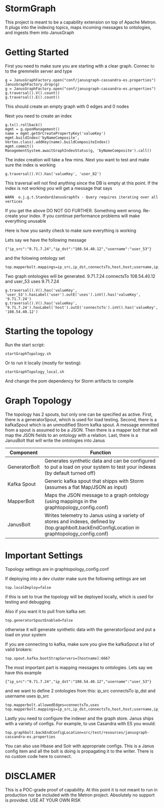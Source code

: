 # StormGraph
This project is meant to be a capability extension on top of Apache Metron.  It plugs into the indexing topics, maps incoming messages to ontologies, and ingests them into JanusGraph

# Getting Started

First you need to make sure you are starting with a clear graph.  Connec to to the gremmelin server and type

```
g = JanusGraphFactory.open("conf/janusgraph-cassandra-es.properties")
JanusGraphFactory.drop(g)
g = JanusGraphFactory.open("conf/janusgraph-cassandra-es.properties")
g.traversal().V().count()
g.traversal().E().count()
```
This should create an empty graph with 0 edges and 0 nodes

Next you need to create an index

```
g.tx().rollback()
mgmt = g.openManagement()
name = mgmt.getOrCreatePropertyKey('valueKey')
mgmt.buildIndex('byNameComposite', Vertex.class).addKey(name).buildCompositeIndex()
mgmt.commit()
ManagementSystem.awaitGraphIndexStatus(g, 'byNameComposite').call()
```

The index creation will take a few mins.  Next you want to test and make sure the index is working

```
g.traversal().V().has('valueKey', 'user_82')
```

This traversal will not find anything since the DB is empty at this point.  If the index is not working you will get a message that says

```
WARN  o.j.g.t.StandardJanusGraphTx - Query requires iterating over all vertices
```

If you get the above DO NOT GO FURTHER.  Something went wrong. Re-create your index.  If you continue performance problems will make everything unusable

Here is how you sanity check to make sure everything is working

Lets say we have the following message

```
{"ip_src":"9.71.7.24","ip_dst":"108.54.40.12","username":"user_53"}
```

and the folowing ontology set

```
top.mapperbolt.mappings=ip_src,ip_dst,connectsTo,host,host;username,ip_src,uses,user,host
```

Two graph ontologies will be generated.  9.71.7.24 connectsTo 108.54.40.12 and user_53 uses 9.71.7.24

```
g.traversal().V().has('valueKey', 'user_53').hasLabel('user').outE('uses').inV().has('valueKey', '9.71.7.24')
g.traversal().V().has('valueKey', '9.71.7.24').hasLabel('host').outE('connectsTo').inV().has('valueKey', '108.54.40.12')
```
# Starting the topology

Run the start script:
```
startGraphTopology.sh
```

Or to run it locally (mostly for testing):
```
startGraphTopology_local.sh
```
And change the pom dependency for Storm artifacts to compile

# Graph Topology

The topology has 2 spouts, but only one can be specified as active.  First, there is a generatorSpout, which is used for load testing.  Second, there is a kafkaSpout which is an unmodified Storm kafka spout.  A message emmitted from a spout is assumed to be a JSON.  Then there is a mapper bolt that will map the JSON fields to an ontology with a relation.  Last, there is a JanusBolt that will write the ontologies into Janus 

Component      | Function
-------------  | -------------
GeneratorBolt  | Generates synthetic data and can be configured to put a load on your system to test your indexes (by default turned off)
Kafka Spout    | Generic kafka spout that shipps with Storm (assumes a flat Map/JSON as input)
MapperBolt     | Maps the JSON message to a graph ontology (using mappings in the graphtopology_config.conf)
JanusBolt      | Writes telemetry to Janus using a variety of stores and indexes, defined by (top.graphbolt.backEndConfigLocation in graphtopology_config.conf)

# Important Settings

Topology settings are in graphtopology_config.conf

If deploying into a dev cluster make sure the following settings are set

```
top.localDeploy=false
```
if this is set to true the topology will be deployed locally, which is used for testing and debugging

Also if you want it to pull from kafka set:

```
top.generatorSpoutEnabled=false
```
otherwise it will generate synthetic data with the generatorSpout and put a load on your system

If you are connecting to kafka, make sure you give the kafkaSpout a list of valid brokers:

```
top.spout.kafka.bootStrapServers=[hostname]:6667
```

The most important part is mapping messages to ontologies.  Lets say we have this example

```
{"ip_src":"9.71.7.24","ip_dst":"108.54.40.12","username":"user_53"}
```

and we want to define 2 ontologies from this: ip_src connectsTo ip_dst and username uses ip_src


```
top.mapperbolt.allowedEdges=connectsTo,uses
top.mapperbolt.mappings=ip_src,ip_dst,connectsTo,host,host;username,ip_src,uses,user,host
```

Lastly you need to configure the indexer and the graph store.  Janus ships with a variety of configs.  For example, to use Casandra with ES you would:

```
top.graphbolt.backEndConfigLocation=src/test/resources/janusgraph-cassandra-es.properties
```
You can also use Hbase and Solr with appropriate configs.  This is a Janus config item and all the bolt is doing is propagating it to the writer.  There is no custom code here to connect. 


# DISCLAMER

This is a POC-grade proof of capability.  At this point it is not meant to run in production nor be included with the Metron project.  Absolutely no support is provided. USE AT YOUR OWN RISK
